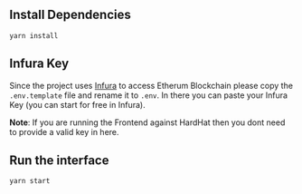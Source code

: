 ## Install Dependencies

```
yarn install
```

## Infura Key

Since the project uses [Infura](https://infura.io/) to access Etherum Blockchain please copy the `.env.template` file and rename it to `.env`. 
In there you can paste your Infura Key (you can start for free in Infura).

**Note**: If you are running the Frontend against HardHat then you dont need to provide a valid key in here.

## Run the interface

```bash
yarn start
```